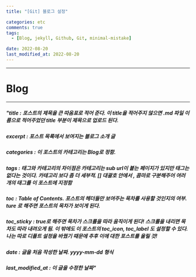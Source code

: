 ```yaml
---
title: "[Git] 블로그 설정"

categories: etc
comments: true
tags:
  - [Blog, jekyll, Github, Git, minimal-mistake]

date: 2022-08-20
last_modified_at: 2022-08-20
---
```


---

# Blog

---

##### "title : 포스트의 제목을 큰 따옴표로 적어 준다. 이 title을 적어주지 않으면 .md 파일 이름으로 적어주었던 title 부분이 제목으로 업로드 된다.

##### excerpt : 포스트 목록에서 보여지는 블로그 소개 글

##### categories : 이 포스트의 카테고리는 Blog로 정함.

##### tags : 태그와 카테고리의 차이점은 카테고리는 sub url이 붙는 페이지가 있지만 태그는 없다는 것이다. 카테고리 보다 좀 더 세부적. [] 대괄호 안에서 , 콤마로 구분해주어 여러개의 태그를 이 포스트에 지정함

##### toc : Table of Contents. 포스트의 헤더들만 보여주는 목차를 사용할 것인지의 여부. ture 로 해주면 포스트의 목차가 보이게 된다.

##### toc_sticky : true로 해주면 목차가 스크롤을 따라 움직이게 된다! 스크롤을 내리면 목차도 따라 내려오게 됨. 이 밖에도 이 포스트의 toc_icon, toc_label 도 설정할 수 있다. 나는 따로 디폴트 설정을 바꿨기 때문에 추후 이에 대한 포스트를 올릴 것!

##### date : 글을 처음 작성한 날짜. yyyy-mm-dd 형식

##### last_modified_at : 이 글을 수정한 날짜"
